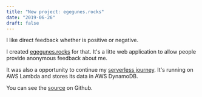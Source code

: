 ```yaml
---
title: "New project: egegunes.rocks"
date: "2019-06-26"
draft: false
---
```


I like direct feedback whether is positive or negative.


I created [egegunes.rocks](https://egegunes.rocks) for that. It's a litte web
application to allow people provide anonymous feedback about me.

It was also a opportunity to continue my [serverless
journey](https://ege.dev/post/running-python-on-aws-lambda/). It's running on
AWS Lambda and stores its data in AWS DynamoDB.

You can see the [source](https://github.com/egegunes/egegunes.rocks) on Github.
